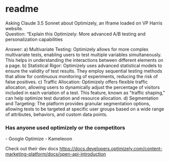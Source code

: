 # readme
Asking Claude 3.5 Sonnet about Optimizely, an Iframe loaded on VP Harris website. 
<br/>Question: “Explain this Optimizely: More advanced A/B testing and personalization capabilities

Answer:
a) Multivariate Testing: Optimizely allows for more complex multivariate tests, enabling users to test multiple variables simultaneously. This helps in understanding the interactions between different elements on a page.
b) Statistical Rigor: Optimizely uses advanced statistical models to ensure the validity of test results. They employ sequential testing methods that allow for continuous monitoring of experiments, reducing the risk of false positives.
c) Traffic Allocation: Optimizely offers flexible traffic allocation, allowing users to dynamically adjust the percentage of visitors included in each variation of a test. This feature, known as "traffic shaping," can help optimize test duration and resource allocation.
d) Segmentation and Targeting: The platform provides granular segmentation options, allowing tests to be targeted at specific user groups based on a wide range of attributes, behaviors, and custom data points.



<h3>Has anyone used optimizely or the competitors</h3>
- Google Optimize
- Kameleoon

Check out their dev docs
https://docs.developers.optimizely.com/content-marketing-platform/docs/open-api-introduction
